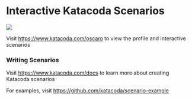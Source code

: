 # Interactive Katacoda Scenarios

[![](http://shields.katacoda.com/katacoda/oscaro/count.svg)](https://www.katacoda.com/oscaro "Get your profile on Katacoda.com")

Visit https://www.katacoda.com/oscaro to view the profile and interactive scenarios

### Writing Scenarios
Visit https://www.katacoda.com/docs to learn more about creating Katacoda scenarios

For examples, visit https://github.com/katacoda/scenario-example
